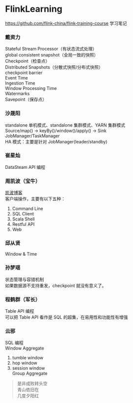 # FlinkLearning

https://github.com/flink-china/flink-training-course 学习笔记  

### 戴资力
Stateful Stream Processor（有状态流式处理）  
global consistent snapshot（全局一致的快照）  
Checkpoint（检查点）  
Distributed Snapshots（分散式快照/分布式快照）  
checkpoint barrier  
Event Time  
Ingestion Time  
Window Processing Time  
Watermarks  
Savepoint（保存点）  

### 沙晟阳
standalone 单机模式、standalone 集群模式、YARN 集群模式  
Source/map() -> keyBy()/window()/apply() -> Sink  
JobManager/TaskManager  
HA 模式：主要是针对 JobManager(leader/standby)  

### 崔星灿
DataSteam API 编程  

### 周凯波（宝牛）
[凯波博客](https://zhoukaibo.com/)  
客户端操作，主要有以下五种：  
1. Command Line  
2. SQL Client  
3. Scala Shell  
4. Restful API  
5. Web  

### 邱从贤
Window & Time  

### 孙梦瑶
状态管理与容错机制  
如果数据源不支持重发，checkpoint 就没有意义了。

### 程鹤群（军长）
Table API 编程  
可以把 Table API 看作是 SQL 的超集，在易用性和功能性有增强  

### 云邪
SQL 编程  
Window Aggregate  
1. tumble window  
2. hop window  
3. session window  
Group Aggregate  

> 是非成败转头空  
> 青山依旧在  
> 几度夕阳红  
